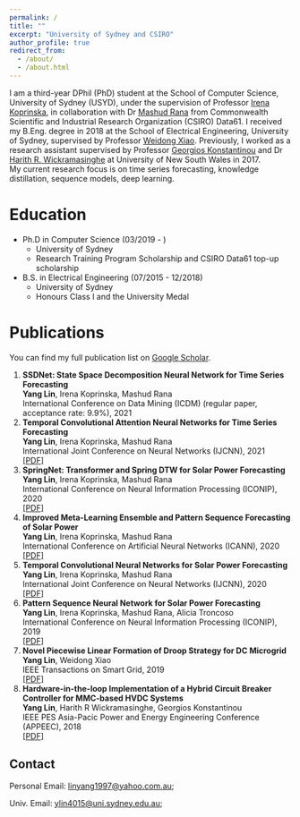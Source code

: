 ```yaml
---
permalink: /
title: ""
excerpt: "University of Sydney and CSIRO"
author_profile: true
redirect_from: 
  - /about/
  - /about.html
---
```


I am a third-year DPhil (PhD) student at the School of Computer Science, University of Sydney (USYD), under the supervision of Professor [Irena Koprinska](https://www.sydney.edu.au/engineering/about/our-people/academic-staff/irena-koprinska.html), in collaboration with Dr [Mashud Rana](https://people.csiro.au/r/m/mdmashud-rana) from Commonwealth Scientific and Industrial Research Organization (CSIRO) Data61. I received my B.Eng. degree in 2018 at the School of Electrical Engineering, University of Sydney, supervised by Professor [Weidong Xiao](https://www.sydney.edu.au/engineering/about/our-people/academic-staff/weidong-xiao.html). Previously, I worked as a research assistant supervised by Professor [Georgios Konstantinou](https://research.unsw.edu.au/people/dr-georgios-konstantinou) and Dr [Harith R. Wickramasinghe](https://www.unsw.edu.au/engineering/our-people/harith-wickramasinghe) at University of New South Wales in 2017. <br>
My current research focus is on time series forecasting, knowledge distillation, sequence models, deep learning.

Education
======
* Ph.D in Computer Science (03/2019 - )
  * University of Sydney
  * Research Training Program Scholarship and CSIRO Data61 top-up scholarship
* B.S. in Electrical Engineering (07/2015 - 12/2018)
  * University of Sydney
  * Honours Class I and the University Medal
  
Publications
======
You can find my full publication list on [Google Scholar](https://scholar.google.com/citations?user=PoAvGRMAAAAJ).

<ol>
  <li><b>SSDNet: State Space Decomposition Neural Network for Time Series Forecasting</b><br> 
	<b>Yang Lin</b>, Irena Koprinska, Mashud Rana<br> 
	International Conference on Data Mining (ICDM) (regular paper, acceptance rate: 9.9%), 2021<br> 
    </li>
  <li><b>Temporal Convolutional Attention Neural Networks for Time Series Forecasting</b><br> 
	<b>Yang Lin</b>, Irena Koprinska, Mashud Rana<br> 
	International Joint Conference on Neural Networks (IJCNN), 2021<br> 
	<a href="https://github.com/YangLIN1997/YangLIN1997.github.io/blob/master/files/TCAN.pdf" target="_blank" rel="noopener noreferrer">[PDF]</a><br> 
    </li>
  <li><b>SpringNet: Transformer and Spring DTW for Solar Power Forecasting</b><br> 
	<b>Yang Lin</b>, Irena Koprinska, Mashud Rana<br> 
	International Conference on Neural Information Processing (ICONIP), 2020<br> 
	<a href="https://github.com/YangLIN1997/YangLIN1997.github.io/blob/master/files/SpringNet.pdf" target="_blank" rel="noopener noreferrer">[PDF]</a><br> 
    </li>
  <li><b>Improved Meta-Learning Ensemble and Pattern Sequence Forecasting of Solar Power</b><br> 
	<b>Yang Lin</b>, Irena Koprinska, Mashud Rana<br> 
	International Conference on Artificial Neural Networks (ICANN), 2020<br> 
	<a href="https://github.com/YangLIN1997/YangLIN1997.github.io/blob/master/files/PSF.pdf" target="_blank" rel="noopener noreferrer">[PDF]</a><br> 
    </li>
  <li><b>Temporal Convolutional Neural Networks for Solar Power Forecasting</b><br> 
	<b>Yang Lin</b>, Irena Koprinska, Mashud Rana<br> 
	International Joint Conference on Neural Networks (IJCNN), 2020<br> 
	<a href="https://github.com/YangLIN1997/YangLIN1997.github.io/blob/master/files/TCNN.pdf" target="_blank" rel="noopener noreferrer">[PDF]</a><br> 
    </li>
  <li><b>Pattern Sequence Neural Network for Solar Power Forecasting</b><br> 
	<b>Yang Lin</b>, Irena Koprinska, Mashud Rana, Alicia Troncoso<br> 
	International Conference on Neural Information Processing (ICONIP), 2019<br> 
	<a href="https://github.com/YangLIN1997/YangLIN1997.github.io/blob/master/files/PSNN.pdf" target="_blank" rel="noopener noreferrer">[PDF]</a><br> 
    </li>
  <li><b>Novel Piecewise Linear Formation of Droop Strategy for DC Microgrid</b><br> 
	<b>Yang Lin</b>, Weidong Xiao<br> 
	IEEE Transactions on Smart Grid, 2019<br> 
	<a href="https://github.com/YangLIN1997/YangLIN1997.github.io/blob/master/files/DCMG.pdf" target="_blank" rel="noopener noreferrer">[PDF]</a><br> 
    </li>
  <li><b>Hardware-in-the-loop Implementation of a Hybrid Circuit Breaker Controller for MMC-based HVDC Systems</b><br> 
	<b>Yang Lin</b>, Harith R Wickramasinghe, Georgios Konstantinou<br> 
	IEEE PES Asia-Pacic Power and Energy Engineering Conference (APPEEC), 2018<br> 
	<a href="https://github.com/YangLIN1997/YangLIN1997.github.io/blob/master/files/MMC.pdf" target="_blank" rel="noopener noreferrer">[PDF]</a><br> 
    </li>
</ol>

## Contact
Personal Email: [linyang1997@yahoo.com.au](linyang1997@yahoo.com.au);

Univ. Email: [ylin4015@uni.sydney.edu.au](mailto:ylin4015@uni.sydney.edu.au);

